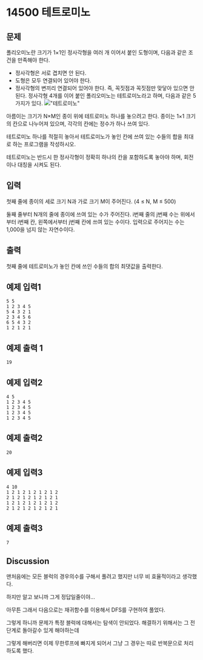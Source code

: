# 14500 테트로미노
## 문제
폴리오미노란 크기가 1×1인 정사각형을 여러 개 이어서 붙인 도형이며, 다음과 같은 조건을 만족해야 한다.

- 정사각형은 서로 겹치면 안 된다.
- 도형은 모두 연결되어 있어야 한다.
- 정사각형의 변끼리 연결되어 있어야 한다. 즉, 꼭짓점과 꼭짓점만 맞닿아 있으면 안 된다.
정사각형 4개를 이어 붙인 폴리오미노는 테트로미노라고 하며, 다음과 같은 5가지가 있다.
!["테트로미노"](https://onlinejudgeimages.s3-ap-northeast-1.amazonaws.com/problem/14500/1.png)

아름이는 크기가 N×M인 종이 위에 테트로미노 하나를 놓으려고 한다. 종이는 1×1 크기의 칸으로 나누어져 있으며, 각각의 칸에는 정수가 하나 쓰여 있다.

테트로미노 하나를 적절히 놓아서 테트로미노가 놓인 칸에 쓰여 있는 수들의 합을 최대로 하는 프로그램을 작성하시오.

테트로미노는 반드시 한 정사각형이 정확히 하나의 칸을 포함하도록 놓아야 하며, 회전이나 대칭을 시켜도 된다.
## 입력
첫째 줄에 종이의 세로 크기 N과 가로 크기 M이 주어진다. (4 ≤ N, M ≤ 500)

둘째 줄부터 N개의 줄에 종이에 쓰여 있는 수가 주어진다. i번째 줄의 j번째 수는 위에서부터 i번째 칸, 왼쪽에서부터 j번째 칸에 쓰여 있는 수이다. 입력으로 주어지는 수는 1,000을 넘지 않는 자연수이다.
## 출력
첫째 줄에 테트로미노가 놓인 칸에 쓰인 수들의 합의 최댓값을 출력한다.
## 예제 입력1
```
5 5
1 2 3 4 5
5 4 3 2 1
2 3 4 5 6
6 5 4 3 2
1 2 1 2 1
```
## 예제 출력 1
```
19
```
## 예제 입력2
```
4 5
1 2 3 4 5
1 2 3 4 5
1 2 3 4 5
1 2 3 4 5
```
## 예제 출력2
```
20
```
## 예제 입력3
```
4 10
1 2 1 2 1 2 1 2 1 2
2 1 2 1 2 1 2 1 2 1
1 2 1 2 1 2 1 2 1 2
2 1 2 1 2 1 2 1 2 1
```
## 예제 출력3
```
7
```
## Discussion
맨처음에는 모든 블럭의 경우의수를 구해서 풀려고 했지만 너무 비 효율적이라고 생각했다.

하지만 알고 보니까 그게 정답일줄이야...

아무튼 그래서 다음으로는 재귀함수를 이용해서 DFS를 구현하여 풀었다.

그렇게 하니까 문제가 특정 블럭에 대해서는 탐색이 안되었다. 해결하기 위해서는 그 전단계로 돌아갈수 있게 해야하는데

그렇게 해버리면 이제 무한루프에 빠지게 되어서 그냥 그 경우는 따로 반복문으로 처리하도록 했다.
